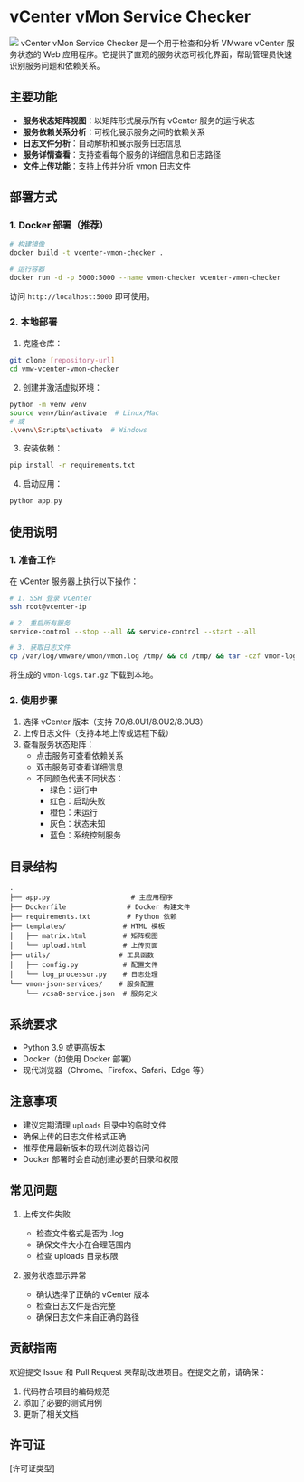 # vCenter vMon Service Checker
![](https://yxyj1919-imagebed.oss-cn-beijing.aliyuncs.com/rocket-image/202501130043555.png)
vCenter vMon Service Checker 是一个用于检查和分析 VMware vCenter 服务状态的 Web 应用程序。它提供了直观的服务状态可视化界面，帮助管理员快速识别服务问题和依赖关系。

## 主要功能

- **服务状态矩阵视图**：以矩阵形式展示所有 vCenter 服务的运行状态
- **服务依赖关系分析**：可视化展示服务之间的依赖关系
- **日志文件分析**：自动解析和展示服务日志信息
- **服务详情查看**：支持查看每个服务的详细信息和日志路径
- **文件上传功能**：支持上传并分析 vmon 日志文件

## 部署方式

### 1. Docker 部署（推荐）

```bash
# 构建镜像
docker build -t vcenter-vmon-checker .

# 运行容器
docker run -d -p 5000:5000 --name vmon-checker vcenter-vmon-checker
```

访问 `http://localhost:5000` 即可使用。

### 2. 本地部署

1. 克隆仓库：
```bash
git clone [repository-url]
cd vmw-vcenter-vmon-checker
```

2. 创建并激活虚拟环境：
```bash
python -m venv venv
source venv/bin/activate  # Linux/Mac
# 或
.\venv\Scripts\activate  # Windows
```

3. 安装依赖：
```bash
pip install -r requirements.txt
```

4. 启动应用：
```bash
python app.py
```

## 使用说明

### 1. 准备工作

在 vCenter 服务器上执行以下操作：

```bash
# 1. SSH 登录 vCenter
ssh root@vcenter-ip

# 2. 重启所有服务
service-control --stop --all && service-control --start --all

# 3. 获取日志文件
cp /var/log/vmware/vmon/vmon.log /tmp/ && cd /tmp/ && tar -czf vmon-logs.tar.gz vmon.log
```

将生成的 `vmon-logs.tar.gz` 下载到本地。

### 2. 使用步骤

1. 选择 vCenter 版本（支持 7.0/8.0U1/8.0U2/8.0U3）
2. 上传日志文件（支持本地上传或远程下载）
3. 查看服务状态矩阵：
   - 点击服务可查看依赖关系
   - 双击服务可查看详细信息
   - 不同颜色代表不同状态：
     - 绿色：运行中
     - 红色：启动失败
     - 橙色：未运行
     - 灰色：状态未知
     - 蓝色：系统控制服务

## 目录结构

```
.
├── app.py                    # 主应用程序
├── Dockerfile               # Docker 构建文件
├── requirements.txt         # Python 依赖
├── templates/              # HTML 模板
│   ├── matrix.html         # 矩阵视图
│   └── upload.html         # 上传页面
├── utils/                 # 工具函数
│   ├── config.py           # 配置文件
│   └── log_processor.py    # 日志处理
└── vmon-json-services/    # 服务配置
    └── vcsa8-service.json  # 服务定义
```

## 系统要求

- Python 3.9 或更高版本
- Docker（如使用 Docker 部署）
- 现代浏览器（Chrome、Firefox、Safari、Edge 等）

## 注意事项

- 建议定期清理 `uploads` 目录中的临时文件
- 确保上传的日志文件格式正确
- 推荐使用最新版本的现代浏览器访问
- Docker 部署时会自动创建必要的目录和权限

## 常见问题

1. 上传文件失败
   - 检查文件格式是否为 .log
   - 确保文件大小在合理范围内
   - 检查 uploads 目录权限

2. 服务状态显示异常
   - 确认选择了正确的 vCenter 版本
   - 检查日志文件是否完整
   - 确保日志文件来自正确的路径

## 贡献指南

欢迎提交 Issue 和 Pull Request 来帮助改进项目。在提交之前，请确保：

1. 代码符合项目的编码规范
2. 添加了必要的测试用例
3. 更新了相关文档

## 许可证

[许可证类型] 